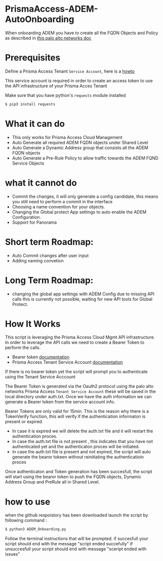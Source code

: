 # PrismaAccess-ADEM-AutoOnboarding
When onboarding ADEM you have to create all the FQDN Objects and Policy as described in [this palo alto networks doc](https://docs.paloaltonetworks.com/autonomous-dem/autonomous-dem-admin/get-started-with-adem/enable-adem-for-mobile-users/enable-adem-in-cloud-managed-pa-mu#enable-autonomous-dem-in-cloud-managed-prisma-access)

# Prerequisites

Define a Prisma Access Tenant `Service Account`, here is a [howto](https://docs.paloaltonetworks.com/common-services/identity-and-access-access-management/manage-identity-and-access/add-service-accounts)

This service account is required in order to create an access token to use the API infrastructure of your Prisma Acces Tenant

Make sure that you have python's `requests` module installed
```bash
$ pip3 install requests
```

# What it can do

- This only works for Prisma Access Cloud Management
- Auto Generate all required ADEM FQDN objects under Shared Level
- Auto Generate a Dynamic Address group that consists all the ADEM FQDN objects
- Auto Generate a Pre-Rule Policy to allow traffic towards the ADEM FQND Service Objects

# what it cannot do

- Commit the changes, it will only generate a config candidate, this means you still need to perform a commit in the interface
- Choosing a name convention for your objects.
- Changing the Global protect App settings to auto enable the ADEM Configuration.
- Support for Panorama

# Short term Roadmap:

- Auto Commit changes after user input 
- Adding naming convetion

# Long Term Roadmap:

- changing the global app settings with ADEM Config 
due to missing API calls this is currently not possible, waiting for new API tools for Global Protect.

# How It Works
This script is leveraging the Prisma Access Cloud Mgmt API infrastructure.
In order to leverage the API calls we need to create a Bearer Token to perform the calls.
- Bearer token [documentation](https://pan.dev/sase/docs/getstarted/)
- Prisma Access Tenant Service Account [documentation](https://pan.dev/sase/docs/access-tokens/)


If there is no bearer token yet the script will prompt you to authenticate using the Tenant Service Acccount 

The Bearer Token is generated via the Oauth2 protocol using the palo alto networks Prisma Access `Tenant Service Account` these will be saved in the local directory under auth.txt. Once we have the auth information we can generate a Bearer token from the service account info. 

Bearer Tokens are only valid for 15min. 
This is the reason why there is a TokenVerify function, this will verify if the authentication informaton is present or expired.
- In case it is expired we will delete the auth.txt file and it will restart the authentication proces.
- In case the auth.txt file is not present , this indicates that you have not authenticated yet and the authenticaton proces will be initiated.
- In case the auth.txt file is present and not expired, the script will auto generate the bearor tokeen without reinitiating the authenticatioin proces

Once authenticaton and Token generation has been succesfull,
the script will start using the bearor token to push the FQDN objects, Dynamic Address Group and PreRule all in Shared Level. 


# how to use
when the github respoistory has been downloaded launch the script by following command :
```bash
$ python3 ADEM_Onboarding.py
```
Follow the terminal instructions that will be prompted. 
if succesfull your script should end with the message "script ended succefully"
if unsuccesfull your script should end with message "sceript ended with issues"
